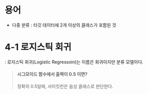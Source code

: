# 용어
- 다중 분류 : 타깃 데이터에 2개 이상의 클래스가 포함된 것

# 4-1 로지스틱 회귀
: 로지스틱 회귀(Logistic Regressoin)는 이름은 회귀이지만 분류 모델이다.

> #### 시그모이드 함수에서 출력이 0.5 이면?
> 정확히 0.5일때, 사이킷런은 음성 클래스로 판단한다.
